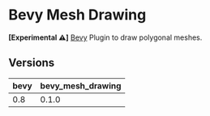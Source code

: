 # Bevy Mesh Drawing

**[Experimental ⚠️]** [Bevy][Bevy Engine Website] Plugin to draw polygonal meshes.

## Versions

| bevy | bevy_mesh_drawing |
| ---- | ----------------- |
| 0.8  | 0.1.0             |

[Bevy Engine Website]: https://bevyengine.org/
